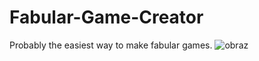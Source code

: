 # Fabular-Game-Creator

Probably the easiest way to make fabular games.
![obraz](https://github.com/wsadzanie2/Fabular-Game-Creator/assets/132954213/a72107d5-f0cb-43b7-8d11-38b086610147)
